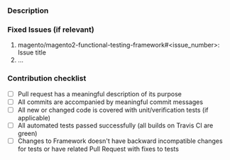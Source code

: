 <!--- Provide a general summary of the Pull Request in the Title above -->

### Description
<!--- Provide a description of the changes proposed in the pull request -->

### Fixed Issues (if relevant)
<!--- Provide a list of fixed issues in the format magento/magento2-functional-testing-framework#<issue_number>, if relevant  -->
1. magento/magento2-functional-testing-framework#<issue_number>: Issue title
2. ...

### Contribution checklist
 - [ ] Pull request has a meaningful description of its purpose
 - [ ] All commits are accompanied by meaningful commit messages
 - [ ] All new or changed code is covered with unit/verification tests (if applicable)
 - [ ] All automated tests passed successfully (all builds on Travis CI are green)
 - [ ] Changes to Framework doesn't have backward incompatible changes for tests or have related Pull Request with fixes to tests